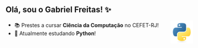 ## Olá, sou o Gabriel Freitas! ✨

- 📚 Prestes a cursar **Ciência da Computação** no CEFET-RJ! <sup>[<img align="right" height="60" width="60" src="https://raw.githubusercontent.com/devicons/devicon/master/icons/python/python-original.svg">](https://link-do-seu-site-ou-repositorio)</sup>
- 📝 Atualmente estudando **Python**!

